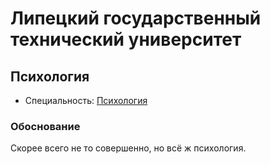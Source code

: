# Липецкий государственный технический университет
## Психология
- Специальность: [Психология](http://legacy.stu.lipetsk.ru/education/chair/kaf-ps/speciality/ps/magister/)

### Обоснование

Скорее всего не то совершенно, но всё ж психология.
